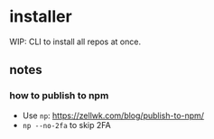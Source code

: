 # installer
WIP: CLI to install all repos at once.

## notes

### how to publish to npm
* Use `np`: https://zellwk.com/blog/publish-to-npm/
* `np --no-2fa` to skip 2FA